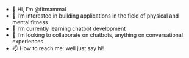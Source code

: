 - 👋 Hi, I’m @fitmammal
- 👀 I’m interested in building applications in the field of physical and mental fitness 
- 🌱 I’m currently learning chatbot development 
- 💞️ I’m looking to collaborate on chatbots, anything on conversational experiences
- 📫 How to reach me: well just say hi!

<!---
fitmammal/fitmammal is a ✨ special ✨ repository because its `README.md` (this file) appears on your GitHub profile.
You can click the Preview link to take a look at your changes.
--->
